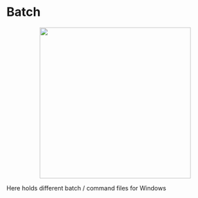 <h1>Batch</h1>
<p align="center">
  <img src="http://dmnv44fd3imdv.cloudfront.net/www.pushmon.com/img/code/batch.gif" width="350"/>
</p>
Here holds different batch / command files for Windows


